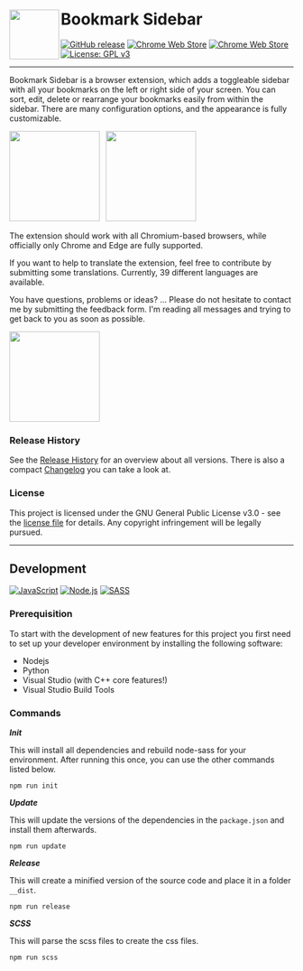 # <img src="https://raw.githubusercontent.com/Kiuryy/Bookmark_Sidebar/master/src/img/icon/256x256.png" width="88" align="left" /> Bookmark Sidebar

[![GitHub release](https://img.shields.io/badge/dynamic/json?label=Version&color=6494f4&cacheSeconds=86400&query=%24.version&url=https%3A%2F%2Fextensions.redeviation.com%2Fajax%2Finfo%2Fbs)](https://github.com/Kiuryy/Bookmark_Sidebar/releases)
[![Chrome Web Store](https://img.shields.io/badge/dynamic/json?label=Users&color=ff8aaf&cacheSeconds=86400&query=%24.users&url=https%3A%2F%2Fextensions.redeviation.com%2Fajax%2Finfo%2Fbs)](https://chrome.google.com/webstore/detail/bookmark-sidebar/jdbnofccmhefkmjbkkdkfiicjkgofkdh)
[![Chrome Web Store](https://img.shields.io/badge/dynamic/json?label=Rating&color=37d102&cacheSeconds=86400&query=%24.rating_avg&url=https%3A%2F%2Fextensions.redeviation.com%2Fajax%2Finfo%2Fbs)](https://chrome.google.com/webstore/detail/bookmark-sidebar/jdbnofccmhefkmjbkkdkfiicjkgofkdh)
[![License: GPL v3](https://img.shields.io/badge/License-GPL_v3-lightgray.svg)](https://www.gnu.org/licenses/gpl-3.0)

---

Bookmark Sidebar is a browser extension, which adds a toggleable sidebar with all your bookmarks on the left or right side of your screen. You can sort, edit, delete or rearrange your bookmarks easily from within the sidebar. There are many configuration options, and the appearance is fully customizable. 

<a href="https://chrome.google.com/webstore/detail/bookmark-sidebar/jdbnofccmhefkmjbkkdkfiicjkgofkdh" target="_blank"><img src="https://extensions.redeviation.com/img/github_download_chrome.png" width="160" /></a>&ensp;
<a href="https://microsoftedge.microsoft.com/addons/detail/lmjefbghkfeppnpofmbfmhgodpclipbl" target="_blank"><img src="https://extensions.redeviation.com/img/github_download_edge.png" width="160" /></a>

The extension should work with all Chromium-based browsers, while officially only Chrome and Edge are fully supported.

If you want to help to translate the extension, feel free to contribute by submitting some translations. Currently, 39 different languages are available.

You have questions, problems or ideas? ... Please do not hesitate to contact me by submitting the feedback form. I'm reading all messages and trying to get back to you as soon as possible.

<a href="https://extensions.redeviation.com/feedback/bs"><img src="https://extensions.redeviation.com/img/github_contact.png" width="160" /></a>

### Release History
See the [Release History](https://github.com/Kiuryy/Bookmark_Sidebar/releases) for an overview about all versions. There is also a compact [Changelog](https://extensions.redeviation.com/changelog/bs) you can take a look at.

### License
This project is licensed under the GNU General Public License v3.0 - see the [license file](license.txt) for details. Any copyright infringement will be legally pursued.

---

## Development

[![JavaScript](https://img.shields.io/badge/JavaScript-efd81d.svg)](https://developer.mozilla.org/de/docs/Web/JavaScript)
[![Node.js](https://img.shields.io/badge/Node.js-74b758.svg)](https://nodejs.org/)
[![SASS](https://img.shields.io/badge/Sass-bf4080.svg)](https://sass-lang.com/)


### Prerequisition

To start with the development of new features for this project you first need to set up your developer environment by installing the following software:
- Nodejs
- Python
- Visual Studio (with C++ core features!)
- Visual Studio Build Tools

### Commands

**_Init_**

This will install all dependencies and rebuild node-sass for your environment. After running this once, you can use the other commands listed below.

```
npm run init
```

**_Update_**

This will update the versions of the dependencies in the `package.json` and install them afterwards.

```
npm run update
```

**_Release_**

This will create a minified version of the source code and place it in a folder `__dist`.

```
npm run release
```

**_SCSS_**

This will parse the scss files to create the css files.

```
npm run scss
```